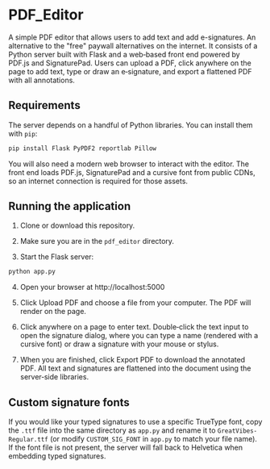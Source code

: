# PDF_Editor
A simple PDF editor that allows users to add text and add e-signatures. An alternative to the "free" paywall alternatives on the internet. It consists of a Python server built with Flask and a web‑based front end powered by PDF.js and SignaturePad. Users can upload a PDF, click anywhere on the page to add text, type or draw an e‑signature, and export a flattened PDF with all annotations.

## Requirements

The server depends on a handful of Python libraries. You can install them with `pip`:

```bash
pip install Flask PyPDF2 reportlab Pillow
```

You will also need a modern web browser to interact with the editor. The front end loads PDF.js, SignaturePad and a cursive font from public CDNs, so an internet connection is required for those assets.

## Running the application

1. Clone or download this repository.

2. Make sure you are in the `pdf_editor` directory.

3. Start the Flask server:
```bash
python app.py
```

4. Open your browser at http://localhost:5000

4. Click Upload PDF and choose a file from your computer. The PDF will render on the page.

5. Click anywhere on a page to enter text. Double‑click the text input to open the signature dialog, where you can type a name (rendered with a cursive font) or draw a signature with your mouse or stylus.

6. When you are finished, click Export PDF to download the annotated PDF. All text and signatures are flattened into the document using the server‑side libraries.

## Custom signature fonts

If you would like your typed signatures to use a specific TrueType font, copy the `.ttf` file into the same directory as `app.py` and rename it to `GreatVibes-Regular.ttf` (or modify `CUSTOM_SIG_FONT` in `app.py` to match your file name). If the font file is not present, the server will fall back to Helvetica when embedding typed signatures.
